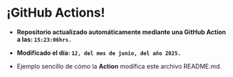 # ¡GitHub Actions!
* **Repositorio actualizado automáticamente mediante una GitHub Action a las: `15:23:06hrs.`**
* **Modificado el día: `12, del mes de junio, del año 2025.`**

* Ejemplo sencillo de cómo la **Action** modifica este archivo README.md.
